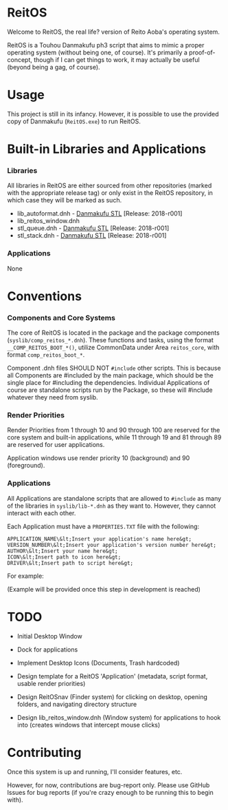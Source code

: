 # ReitOS

Welcome to ReitOS, the real life? version of Reito Aoba's operating system. 

ReitOS is a Touhou Danmakufu ph3 script that aims to mimic a proper operating system (without being one, of course). It's primarily a proof-of-concept, though if I can get things to work, it may actually be useful (beyond being a gag, of course).

# Usage

This project is still in its infancy. However, it is possible to use the provided copy of Danmakufu (`ReitOS.exe`) to run ReitOS.

# Built-in Libraries and Applications

### Libraries
All libraries in ReitOS are either sourced from other repositories (marked with the appropriate release tag) or only exist in the ReitOS repository, in which case they will be marked as such.
* lib_autoformat.dnh - [Danmakufu STL](https://github.com/Sparen/Sparen-DNH-STL) [Release: 2018-r001]  
* lib_reitos_window.dnh  
* stl_queue.dnh - [Danmakufu STL](https://github.com/Sparen/Sparen-DNH-STL) [Release: 2018-r001]  
* stl_stack.dnh - [Danmakufu STL](https://github.com/Sparen/Sparen-DNH-STL) [Release: 2018-r001]  

### Applications
None

# Conventions

### Components and Core Systems

The core of ReitOS is located in the package and the package components (`syslib/comp_reitos_*.dnh`). These functions and tasks, using the format `__COMP_REITOS_BOOT_*()`, utilize CommonData under Area `reitos_core`, with format `comp_reitos_boot_*`. 

Component .dnh files SHOULD NOT `#include` other scripts. This is because all Components are #included by the main package, which should be the single place for #including the dependencies. Individual Applications of course are standalone scripts run by the Package, so these will #include whatever they need from syslib.

### Render Priorities

Render Priorities from 1 through 10 and 90 through 100 are reserved for the core system and built-in applications, while 11 through 19 and 81 through 89 are reserved for user applications.

Application windows use render priority 10 (background) and 90 (foreground).

### Applications

All Applications are standalone scripts that are allowed to `#include` as many of the libraries in `syslib/lib-*.dnh` as they want to. However, they cannot interact with each other.

Each Application must have a `PROPERTIES.TXT` file with the following:
```
APPLICATION_NAME\&lt;Insert your application's name here&gt;
VERSION_NUMBER\&lt;Insert your application's version number here&gt;
AUTHOR\&lt;Insert your name here&gt;
ICON\&lt;Insert path to icon here&gt;
DRIVER\&lt;Insert path to script here&gt;
```

For example:

(Example will be provided once this step in development is reached)

# TODO

* Initial Desktop Window
* Dock for applications
* Implement Desktop Icons (Documents, Trash hardcoded)
* Design template for a ReitOS 'Application' (metadata, script format, usable render priorities)

* Design ReitOSnav (Finder system) for clicking on desktop, opening folders, and navigating directory structure
* Design lib_reitos_window.dnh (Window system) for applications to hook into (creates windows that intercept mouse clicks)

# Contributing

Once this system is up and running, I'll consider features, etc.

However, for now, contributions are bug-report only. Please use GitHub Issues for bug reports (if you're crazy enough to be running this to begin with).